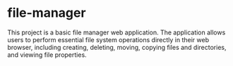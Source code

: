 # file-manager
This project is a basic file manager web application. The application allows users to perform essential file system operations directly in their web browser, including creating, deleting, moving, copying files and directories, and viewing file properties.
